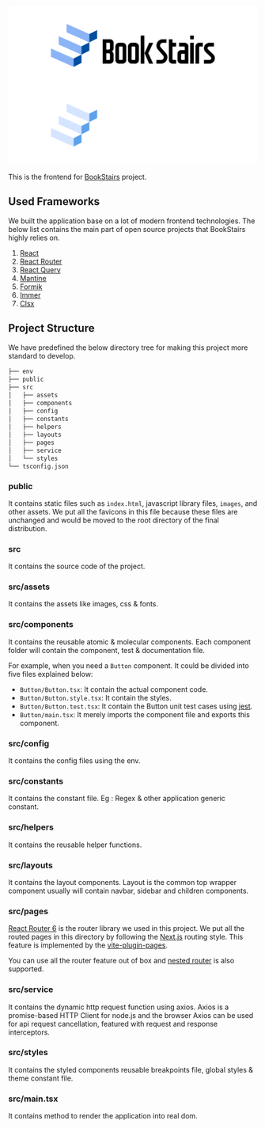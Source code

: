 ![BookStairs Poster](../docs/images/github-poster.png#gh-light-mode-only)
![BookStairs Poster](../docs/images/github-poster-dark.png#gh-dark-mode-only)

This is the frontend for [BookStairs](https://github.com/bookstairs/bookstairs) project.

## Used Frameworks

We built the application base on a lot of modern frontend technologies. The below list contains the main part of open
source projects that BookStairs highly relies on.

1. [React](https://github.com/facebook/react)
2. [React Router](https://github.com/remix-run/react-router)
3. [React Query](https://github.com/tannerlinsley/react-query)
4. [Mantine](https://mantine.dev/)
5. [Formik](https://github.com/formik/formik)
6. [Immer](https://github.com/immerjs/use-immer)
7. [Clsx](https://github.com/lukeed/clsx)

## Project Structure

We have predefined the below directory tree for making this project more standard to develop.

```text
├── env
├── public
├── src
│   ├── assets
│   ├── components
│   ├── config
│   ├── constants
│   ├── helpers
│   ├── layouts
│   ├── pages
│   ├── service
│   └── styles
└── tsconfig.json
```

### public

It contains static files such as `index.html`, javascript library files, `images`, and other assets.
We put all the favicons in this file because these files are unchanged and would be moved to the root directory of the
final distribution.

### src

It contains the source code of the project.

### src/assets

It contains the assets like images, css & fonts.

### src/components

It contains the reusable atomic & molecular components. Each component folder will contain the component, test &
documentation file.

For example, when you need a `Button` component. It could be divided into five files explained below:

* `Button/Button.tsx`: It contain the actual component code.
* `Button/Button.style.tsx`: It contain the styles.
* `Button/Button.test.tsx`: It contain the Button unit test cases using [jest](https://jestjs.io/).
* `Button/main.tsx`: It merely imports the component file and exports this component.

### src/config

It contains the config files using the env.

### src/constants

It contains the constant file. Eg : Regex & other application generic constant.

### src/helpers

It contains the reusable helper functions.

### src/layouts

It contains the layout components. Layout is the common top wrapper component usually will contain navbar,
sidebar and children components.

### src/pages

[React Router 6](https://reactrouter.com/docs/en/v6) is the router library we used in this project. We put all the
routed pages in this directory by following the [Next.js](https://nextjs.org/docs/routing/introduction) routing style.
This feature is implemented by the [vite-plugin-pages](https://github.com/hannoeru/vite-plugin-pages).

You can use all the router feature out of box
and [nested router](https://reactrouter.com/docs/en/v6/getting-started/tutorial#nested-routes)
is also supported.

### src/service

It contains the dynamic http request function using axios. Axios is a promise-based HTTP Client for node.js and the
browser Axios can be used for api request cancellation, featured with request and response interceptors.

### src/styles

It contains the styled components reusable breakpoints file, global styles & theme constant file.

### src/main.tsx

It contains method to render the application into real dom.

